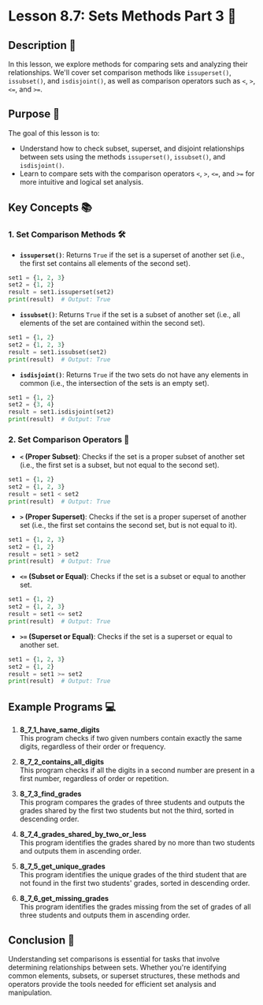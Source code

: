 # Lesson 8.7: Sets Methods Part 3 🔧

## Description 📝

In this lesson, we explore methods for comparing sets and analyzing their relationships.
We'll cover set comparison methods like `issuperset()`, `issubset()`, and `isdisjoint()`, as well as comparison operators such as `<`, `>`, `<=`, and `>=`.

## Purpose 🎯

The goal of this lesson is to:

-   Understand how to check subset, superset, and disjoint relationships between sets using the methods `issuperset()`, `issubset()`, and `isdisjoint()`.
-   Learn to compare sets with the comparison operators `<`, `>`, `<=`, and `>=` for more intuitive and logical set analysis.

## Key Concepts 📚

### 1. Set Comparison Methods 🛠

-   **`issuperset()`**: Returns `True` if the set is a superset of another set (i.e., the first set contains all elements of the second set).

```python
set1 = {1, 2, 3}
set2 = {1, 2}
result = set1.issuperset(set2)
print(result)  # Output: True
```

-   **`issubset()`**: Returns `True` if the set is a subset of another set (i.e., all elements of the set are contained within the second set).

```python
set1 = {1, 2}
set2 = {1, 2, 3}
result = set1.issubset(set2)
print(result)  # Output: True
```

-   **`isdisjoint()`**: Returns `True` if the two sets do not have any elements in common (i.e., the intersection of the sets is an empty set).

```python
set1 = {1, 2}
set2 = {3, 4}
result = set1.isdisjoint(set2)
print(result)  # Output: True
```

### 2. Set Comparison Operators 🔀

-   **`<` (Proper Subset)**: Checks if the set is a proper subset of another set (i.e., the first set is a subset, but not equal to the second set).

```python
set1 = {1, 2}
set2 = {1, 2, 3}
result = set1 < set2
print(result)  # Output: True
```

-   **`>` (Proper Superset)**: Checks if the set is a proper superset of another set (i.e., the first set contains the second set, but is not equal to it).

```python
set1 = {1, 2, 3}
set2 = {1, 2}
result = set1 > set2
print(result)  # Output: True
```

-   **`<=` (Subset or Equal)**: Checks if the set is a subset or equal to another set.

```python
set1 = {1, 2}
set2 = {1, 2, 3}
result = set1 <= set2
print(result)  # Output: True
```

-   **`>=` (Superset or Equal)**: Checks if the set is a superset or equal to another set.

```python
set1 = {1, 2, 3}
set2 = {1, 2}
result = set1 >= set2
print(result)  # Output: True
```

## Example Programs 💻

1. **8_7_1_have_same_digits**  
   This program checks if two given numbers contain exactly the same digits, regardless of their order or frequency.

2. **8_7_2_contains_all_digits**  
   This program checks if all the digits in a second number are present in a first number, regardless of order or repetition.

3. **8_7_3_find_grades**  
   This program compares the grades of three students and outputs the grades shared by the first two students but not the third, sorted in descending order.

4. **8_7_4_grades_shared_by_two_or_less**  
   This program identifies the grades shared by no more than two students and outputs them in ascending order.

5. **8_7_5_get_unique_grades**  
   This program identifies the unique grades of the third student that are not found in the first two students' grades, sorted in descending order.

6. **8_7_6_get_missing_grades**  
   This program identifies the grades missing from the set of grades of all three students and outputs them in ascending order.

## Conclusion 🚀

Understanding set comparisons is essential for tasks that involve determining relationships between sets.
Whether you're identifying common elements, subsets, or superset structures, these methods and operators provide the tools needed for efficient set analysis and manipulation.
